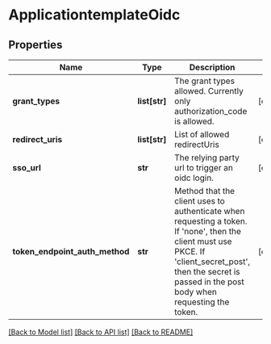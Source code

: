 # ApplicationtemplateOidc

## Properties
Name | Type | Description | Notes
------------ | ------------- | ------------- | -------------
**grant_types** | **list[str]** | The grant types allowed. Currently only authorization_code is allowed. | [optional] 
**redirect_uris** | **list[str]** | List of allowed redirectUris | [optional] 
**sso_url** | **str** | The relying party url to trigger an oidc login. | [optional] 
**token_endpoint_auth_method** | **str** | Method that the client uses to authenticate when requesting a token. If &#x27;none&#x27;, then the client must use PKCE. If &#x27;client_secret_post&#x27;, then the secret is passed in the post body when requesting the token. | [optional] 

[[Back to Model list]](../README.md#documentation-for-models) [[Back to API list]](../README.md#documentation-for-api-endpoints) [[Back to README]](../README.md)

